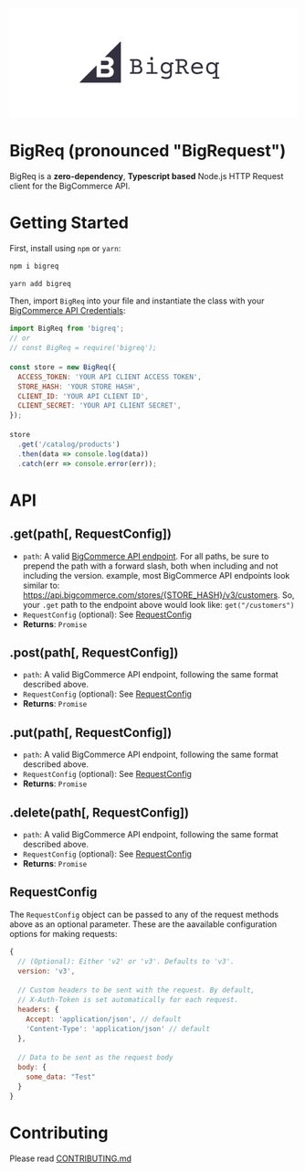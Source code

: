 <p align="center">
<img src="BigReq.png">
</p>

# BigReq (pronounced "BigRequest")

BigReq is a **zero-dependency**, **Typescript based** Node.js HTTP Request client for the
BigCommerce API.

# Getting Started

First, install using `npm` or `yarn`:

```bash
npm i bigreq
```

```bash
yarn add bigreq
```

Then, import `BigReq` into your file and instantiate the class with your
[BigCommerce API Credentials](https://developer.bigcommerce.com/api-docs/getting-started/authentication/rest-api-authentication):

```javascript
import BigReq from 'bigreq';
// or
// const BigReq = require('bigreq');

const store = new BigReq({
  ACCESS_TOKEN: 'YOUR API CLIENT ACCESS TOKEN',
  STORE_HASH: 'YOUR STORE HASH',
  CLIENT_ID: 'YOUR API CLIENT ID',
  CLIENT_SECRET: 'YOUR API CLIENT SECRET',
});

store
  .get('/catalog/products')
  .then(data => console.log(data))
  .catch(err => console.error(err));
```

# API

## .get(path[, RequestConfig])

- `path`: A valid [BigCommerce API endpoint](https://developer.bigcommerce.com/api-reference). For
  all paths, be sure to prepend the path with a forward slash, both when including and not including
  the version. example, most BigCommerce API endpoints look similar to:
  https://api.bigcommerce.com/stores/{STORE_HASH}/v3/customers. So, your `.get` path to the endpoint
  above would look like: `get("/customers")`
- `RequestConfig` (optional): See [RequestConfig](#requestconfig)
- **Returns**: `Promise`

## .post(path[, RequestConfig])

- `path`: A valid BigCommerce API endpoint, following the same format described above.
- `RequestConfig` (optional): See [RequestConfig](#requestconfig)
- **Returns**: `Promise`

## .put(path[, RequestConfig])

- `path`: A valid BigCommerce API endpoint, following the same format described above.
- `RequestConfig` (optional): See [RequestConfig](#requestconfig)
- **Returns**: `Promise`

## .delete(path[, RequestConfig])

- `path`: A valid BigCommerce API endpoint, following the same format described above.
- `RequestConfig` (optional): See [RequestConfig](#requestconfig)
- **Returns**: `Promise`

## RequestConfig

The `RequestConfig` object can be passed to any of the request methods above as an optional
parameter. These are the aavailable configuration options for making requests:

```js
{
  // (Optional): Either 'v2' or 'v3'. Defaults to 'v3'.
  version: 'v3',

  // Custom headers to be sent with the request. By default,
  // X-Auth-Token is set automatically for each request.
  headers: {
    Accept: 'application/json', // default
    'Content-Type': 'application/json' // default
  },

  // Data to be sent as the request body
  body: {
    some_data: "Test"
  }
}
```

# Contributing

Please read [CONTRIBUTING.md](./CONTRIBUTING.md)
